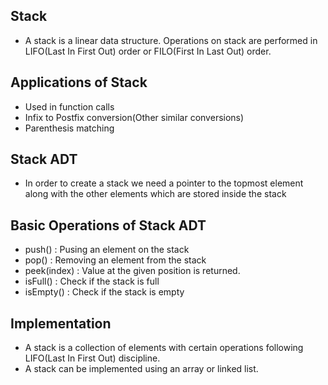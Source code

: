## Stack

- A stack is a linear data structure. Operations on stack are performed in LIFO(Last In First Out) order or FILO(First In Last Out) order.

## Applications of Stack

- Used in function calls
- Infix to Postfix conversion(Other similar conversions)
- Parenthesis matching

## Stack ADT

- In order to create a stack we need a pointer to the topmost element along with the other elements which are stored inside the stack

## Basic Operations of Stack ADT

- push() : Pusing an element on the stack
- pop() : Removing an element from the stack
- peek(index) : Value at the given position is returned.
- isFull() : Check if the stack is full
- isEmpty() : Check if the stack is empty

## Implementation

- A stack is a collection of elements with certain operations following LIFO(Last In First Out) discipline.
- A stack can be implemented using an array or linked list.
